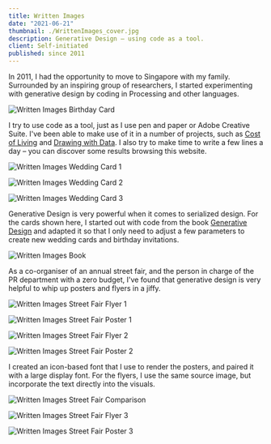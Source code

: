 ```yaml
---
title: Written Images
date: "2021-06-21"
thumbnail: ./WrittenImages_cover.jpg
description: Generative Design – using code as a tool.
client: Self-initiated
published: since 2011
---
```


In 2011, I had the opportunity to move to Singapore with my family. Surrounded by an inspiring group of researchers, I started experimenting with generative design by coding in Processing and other languages.

<div class="kg-card kg-image-card kg-image-shadow kg-nopointer">

![Written Images Birthday Card](./WrittenImages_BirthdayCard_1.jpg)

</div>

I try to use code as a tool, just as I use pen and paper or Adobe Creative Suite. I've been able to make use of it in a number of projects, such as <a href="../CostOfLiving">Cost of Living</a> and <a href="../DataDrawing">Drawing with Data</a>. I also try to make time to write a few lines a day – you can discover some results browsing this website.

<div class="kg-card kg-image-card kg-image-shadow kg-nopointer">

![Written Images Wedding Card 1](./WrittenImages_WeddingCard1.jpg)

</div>

<div class="kg-card kg-image-card kg-image-shadow kg-nopointer">

![Written Images Wedding Card 2](./WrittenImages_WeddingCard2.jpg)

</div>

<div class="kg-card kg-image-card kg-image-shadow kg-nopointer">

![Written Images Wedding Card 3](./WrittenImages_WeddingCard3.jpg)

</div>

Generative Design is very powerful when it comes to serialized design. For the cards shown here, I started out with code from the book [Generative Design](http://generative-gestaltung.de) and adapted it so that I only need to adjust a few parameters to create new wedding cards and birthday invitations.

<div class="kg-card kg-image-card  kg-width-wide kg-image-shadow kg-nopointer">

![Written Images Book](./WrittenImages_book.jpg)

</div>

As a co-organiser of an annual street fair, and the person in charge of the PR department with a zero budget, I've found that generative design is very helpful to whip up posters and flyers in a jiffy.

<div class="kg-card kg-image-card kg-image-shadow kg-nopointer">

![Written Images Street Fair Flyer 1](./WrittenImages_StreetFairFlyer_3.jpg)

</div>

<div class="kg-card kg-image-card kg-image-shadow kg-nopointer">

![Written Images Street Fair Poster 1](./WrittenImages_StreetFairPoster_3.jpg)

</div>

<div class="kg-card kg-image-card kg-image-shadow kg-nopointer">

![Written Images Street Fair Flyer 2](./WrittenImages_StreetFairFlyer_2.jpg)

</div>

<div class="kg-card kg-image-card kg-image-shadow kg-nopointer">

![Written Images Street Fair Poster 2](./WrittenImages_StreetFairPoster_2.jpg)

</div>

I created an icon-based font that I use to render the posters, and paired it with a large display font. For the flyers, I use the same source image, but incorporate the text directly into the visuals.

<div class="kg-card kg-image-card kg-width-wide kg-nopointer">

![Written Images Street Fair Comparison](./WrittenImages_StreetFair_Compi.jpg)

</div>

<div class="kg-card kg-image-card kg-image-shadow kg-nopointer">

![Written Images Street Fair Flyer 3](./WrittenImages_StreetFairFlyer_1.jpg)

</div>

<div class="kg-card kg-image-card kg-image-shadow kg-nopointer">

![Written Images Street Fair Poster 3](./WrittenImages_StreetFairPoster_1.jpg)

</div>
